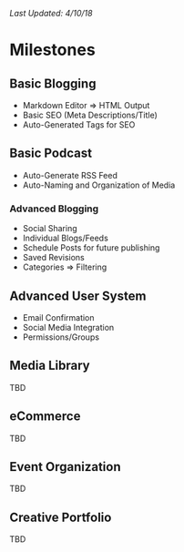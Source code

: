*Last Updated: 4/10/18*
# Milestones

## Basic Blogging
- Markdown Editor => HTML Output
- Basic SEO (Meta Descriptions/Title)
- Auto-Generated Tags for SEO

## Basic Podcast
- Auto-Generate RSS Feed
- Auto-Naming and Organization of Media

### Advanced Blogging
- Social Sharing
- Individual Blogs/Feeds
- Schedule Posts for future publishing
- Saved Revisions
- Categories => Filtering

## Advanced User System
- Email Confirmation
- Social Media Integration
- Permissions/Groups

## Media Library
TBD
## eCommerce
TBD
## Event Organization
TBD
## Creative Portfolio
TBD
